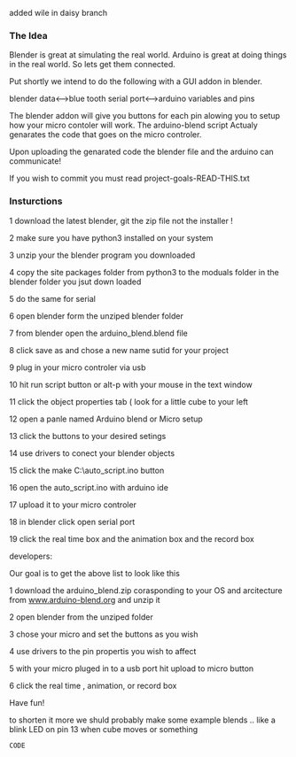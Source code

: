 added wile in daisy branch

### The Idea
Blender is great at simulating the real world.
Arduino is great at doing things in the real world.
So lets get them connected.

Put shortly we intend to do the following with a GUI addon in blender.

blender data<-->blue tooth serial port<-->arduino variables and pins

The blender addon will give you buttons for each pin alowing you to 
setup how your micro contoler will work.  The arduino-blend script 
Actualy genarates the code that goes on the micro controler.

Upon uploading the genarated code the blender file and the arduino 
can communicate!





If you wish to commit you must read project-goals-READ-THIS.txt

### Insturctions 


1 download the latest blender, git the zip file not the installer !

2 make sure you have python3 installed on your system 

3 unzip your the blender program you downloaded 

4 copy the site packages folder from python3 to the moduals folder in the blender folder you jsut down loaded

5 do the same for serial

6 open blender form the unziped blender folder

7 from blender open the arduino_blend.blend file 

8 click save as and chose a new name sutid for your project

9 plug in your micro controler via usb

10 hit run script button or alt-p with your mouse in the text window

11 click the object properties tab ( look for a little cube to your left 

12 open a panle named Arduino blend or Micro setup 

13 click the buttons to your desired setings

14 use drivers to conect your blender objects

15 click the make C:\auto_script.ino button

16 open the auto_script.ino with arduino ide

17 upload it to your micro controler

18 in blender click open serial port 

19 click the real time box and the animation box and the record box

developers:

Our goal is to get the above list to look like this

1 download the arduino_blend.zip corasponding to your OS and arcitecture from www.arduino-blend.org and unzip it

2 open blender from the unziped folder

3 chose your micro and set the buttons as you wish

4 use drivers to the pin propertis you wish to affect 

5 with your micro pluged in to a usb port hit upload to micro button

6 click the real time , animation, or record box 

Have fun!

to shorten it more we shuld probably make some example blends .. like a blink LED on pin 13 when cube moves or something  



```
CODE
```



